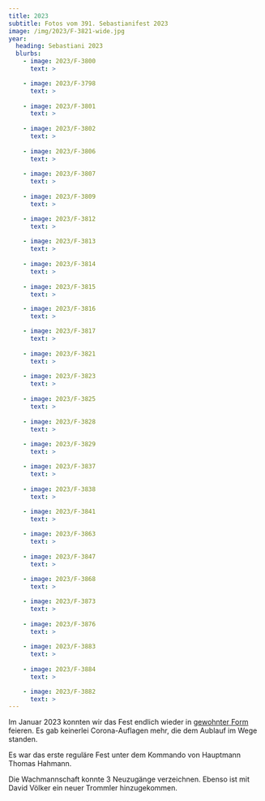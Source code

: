 ```yaml
---
title: 2023
subtitle: Fotos vom 391. Sebastianifest 2023
image: /img/2023/F-3821-wide.jpg
year:
  heading: Sebastiani 2023
  blurbs:
    - image: 2023/F-3800
      text: >

    - image: 2023/F-3798
      text: >
        
    - image: 2023/F-3801
      text: >
        
    - image: 2023/F-3802
      text: >
        
    - image: 2023/F-3806
      text: >
        
    - image: 2023/F-3807
      text: >
        
    - image: 2023/F-3809
      text: >

    - image: 2023/F-3812
      text: >
        
    - image: 2023/F-3813
      text: >
        
    - image: 2023/F-3814
      text: >
        
    - image: 2023/F-3815
      text: >

    - image: 2023/F-3816
      text: >

    - image: 2023/F-3817
      text: >
        
    - image: 2023/F-3821
      text: >
        
    - image: 2023/F-3823
      text: >
        
    - image: 2023/F-3825
      text: >
        
    - image: 2023/F-3828
      text: >
        
    - image: 2023/F-3829
      text: >

    - image: 2023/F-3837
      text: >
        
    - image: 2023/F-3838
      text: >
        
    - image: 2023/F-3841
      text: >

    - image: 2023/F-3863
      text: >
        
    - image: 2023/F-3847
      text: >
       
    - image: 2023/F-3868
      text: >

    - image: 2023/F-3873
      text: >
        
    - image: 2023/F-3876
      text: >
        
    - image: 2023/F-3883
      text: >
        
    - image: 2023/F-3884
      text: >

    - image: 2023/F-3882
      text: >
---
```


Im Januar 2023 konnten wir das Fest endlich wieder in [gewohnter Form](/ablauf) feieren. Es gab keinerlei Corona-Auflagen mehr, die dem Aublauf im Wege standen.

Es war das erste reguläre Fest unter dem Kommando von Hauptmann Thomas Hahmann.

Die Wachmannschaft konnte 3 Neuzugänge verzeichnen. Ebenso ist mit David Völker ein neuer Trommler hinzugekommen.
